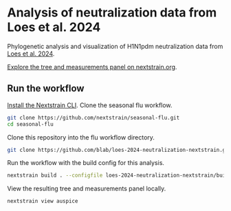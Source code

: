 # Analysis of neutralization data from Loes et al. 2024

Phylogenetic analysis and visualization of H1N1pdm neutralization data from [Loes et al. 2024](https://github.com/jbloomlab/flu_seqneut_DRIVE_2021-22_repeat_vax/).

[Explore the tree and measurements panel on nextstrain.org](https://nextstrain.org/groups/blab/loes-2024/ha?p=grid).

## Run the workflow

[Install the Nextstrain CLI](https://docs.nextstrain.org/en/latest/install.html).
Clone the seasonal flu workflow.

``` bash
git clone https://github.com/nextstrain/seasonal-flu.git
cd seasonal-flu
```

Clone this repository into the flu workflow directory.

``` bash
git clone https://github.com/blab/loes-2024-neutralization-nextstrain.git
```

Run the workflow with the build config for this analysis.

``` bash
nextstrain build . --configfile loes-2024-neutralization-nextstrain/build-configs/loes.yaml
```

View the resulting tree and measurements panel locally.

``` bash
nextstrain view auspice
```
